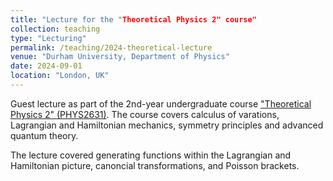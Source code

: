```yaml
---
title: "Lecture for the "Theoretical Physics 2" course"
collection: teaching
type: "Lecturing"
permalink: /teaching/2024-theoretical-lecture
venue: "Durham University, Department of Physics"
date: 2024-09-01
location: "London, UK"
---
```


Guest lecture as part of the 2nd-year undergraduate course ["Theoretical Physics 2" (PHYS2631)](https://apps.dur.ac.uk/faculty.handbook/2024/UG/module/PHYS2631). The course covers calculus of varations, Lagrangian and Hamiltonian mechanics, symmetry principles and advanced quantum theory.

The lecture covered generating functions within the Lagrangian and Hamiltonian picture, canoncial transformations, and Poisson brackets.